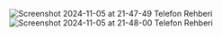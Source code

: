 ![Screenshot 2024-11-05 at 21-47-49 Telefon Rehberi](https://github.com/user-attachments/assets/15d64141-b498-4855-aa27-684db3692392)
![Screenshot 2024-11-05 at 21-48-00 Telefon Rehberi](https://github.com/user-attachments/assets/0ae0d7f4-cd1d-4bd3-a108-00196782a4e4)

